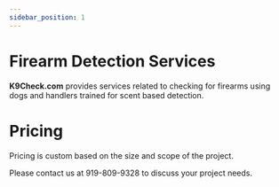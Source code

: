 ```yaml
---
sidebar_position: 1
---
```

# Firearm Detection Services
**K9Check.com** provides services related to checking for firearms using dogs
and handlers trained for scent based detection.

# Pricing
Pricing is custom based on the size and scope of the project.

Please contact us at 919-809-9328 to discuss your project needs.